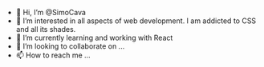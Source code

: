 - 👋 Hi, I’m @SimoCava
- 👀 I’m interested in all aspects of web development. I am addicted to CSS and all its shades.
- 🌱 I’m currently learning and working with React 
- 💞️ I’m looking to collaborate on ...
- 📫 How to reach me ...
